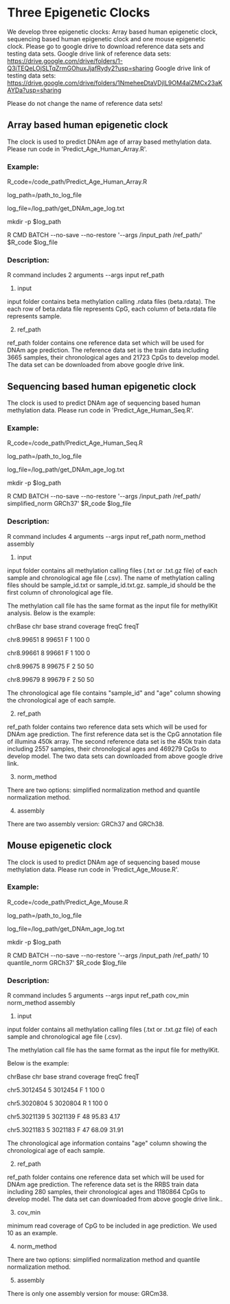 # Three Epigenetic Clocks

We develop three epigenetic clocks: Array based human epigenetic clock, sequencing based human epigenetic clock and one mouse epigenetic clock. Please go to google drive to download reference data sets and testing data sets.
Google drive link of reference data sets:
https://drive.google.com/drive/folders/1-Q3iTEQeLOjSLTqZrmGOhuxJjafRydy2?usp=sharing
Google drive link of testing data sets:
https://drive.google.com/drive/folders/1NmeheeDtaVDjIL9OM4alZMCx23aKAYDa?usp=sharing

Please do not change the name of reference data sets!

## Array based human epigenetic clock

The clock is used to predict DNAm age of array based methylation data. Please run code in 'Predict_Age_Human_Array.R'.

### Example:

R_code=/code_path/Predict_Age_Human_Array.R

log_path=/path_to_log_file

log_file=/log_path/get_DNAm_age_log.txt

mkdir -p $log_path

R CMD BATCH --no-save --no-restore '--args /input_path /ref_path/' $R_code $log_file

### Description:

R command includes 2 arguments
--args input ref_path

1. input

input folder contains beta methylation calling .rdata files (beta.rdata). The each row of beta.rdata file represents CpG,
each column of beta.rdata file represents sample.

2. ref_path

ref_path folder contains one reference data set which will be used for DNAm age prediction.
The reference data set is the train data including 3665 samples, their chronological ages and 21723 CpGs to develop model.
The data set can be downloaded from above google drive link.

## Sequencing based human epigenetic clock

The clock is used to predict DNAm age of sequencing based human methylation data. Please run code in 'Predict_Age_Human_Seq.R'.

### Example:

R_code=/code_path/Predict_Age_Human_Seq.R

log_path=/path_to_log_file

log_file=/log_path/get_DNAm_age_log.txt

mkdir -p $log_path

R CMD BATCH --no-save --no-restore '--args /input_path /ref_path/ simplified_norm GRCh37' $R_code $log_file

### Description:

R command includes 4 arguments
--args input ref_path norm_method assembly


1. input

input folder contains all methylation calling files (.txt or .txt.gz file) of each sample and chronological age file (.csv).
The name of methylation calling files should be sample_id.txt or sample_id.txt.gz.
sample_id should be the first column of chronological age file.

The methylation call file has the same format as the input file for methylKit analysis. 
Below is the example:

chrBase      chr		base  	strand  	coverage  	freqC 	freqT

chr8.99651	  8	  99651 	F 	1 	100 	0

chr8.99661	  8	  99661	  F	  1	  100	  0

chr8.99675	  8 	99675 	F	  2 	50  	50

chr8.99679	  8	  99679	  F	  2	  50	  50


The chronological age file contains "sample_id" and "age" column showing the chronological age of each sample.


2. ref_path

ref_path folder contains two reference data sets which will be used for DNAm age prediction.
The first reference data set is the CpG annotation file of illumina 450k array.
The second reference data set is the 450k train data including 2557 samples, their chronological ages and 469279 CpGs to develop model.
The two data sets can downloaded from above google drive link.

3. norm_method

There are two options: simplified normalization method and quantile normalization method.

4. assembly

There are two assembly version: GRCh37 and GRCh38.


## Mouse epigenetic clock

The clock is used to predict DNAm age of sequencing based mouse methylation data. Please run code in 'Predict_Age_Mouse.R'.

### Example:

R_code=/code_path/Predict_Age_Mouse.R

log_path=/path_to_log_file

log_file=/log_path/get_DNAm_age_log.txt

mkdir -p $log_path

R CMD BATCH --no-save --no-restore '--args /input_path /ref_path/ 10 quantile_norm GRCh37' $R_code $log_file

### Description:

R command includes 5 arguments
--args input ref_path cov_min norm_method assembly


1. input

input folder contains all methylation calling files (.txt or .txt.gz file) of each sample and chronological age file (.csv).

The methylation call file has the same format as the input file for methylKit.

Below is the example:

chrBase	chr	base	strand	coverage	freqC	freqT

chr5.3012454	5	3012454	F	1	100	0

chr5.3020804	5	3020804	R	1	100	0

chr5.3021139	5	3021139	F	48	95.83	4.17

chr5.3021183	5	3021183	F	47	68.09	31.91

The chronological age information contains "age" column showing the chronological age of each sample.


2. ref_path

ref_path folder contains one reference data set which will be used for DNAm age prediction.
The reference data set is the RRBS train data including 280 samples, their chronological ages and 1180864 CpGs to develop model.
The data set can downloaded from above google drive link..


3. cov_min

minimum read coverage of CpG to be included in age prediction. We used 10 as an example.

4. norm_method

There are two options: simplified normalization method and quantile normalization method.

5. assembly

There is only one assembly version for mouse: GRCm38.




